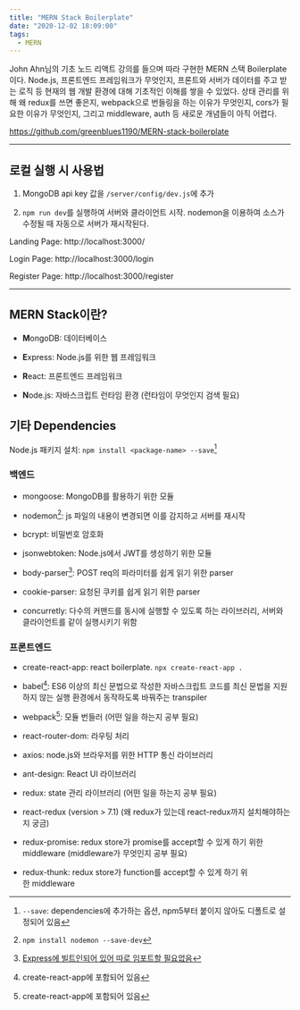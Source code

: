 ```yaml
---
title: "MERN Stack Boilerplate"
date: "2020-12-02 18:09:00"
tags:
  - MERN
---
```


John Ahn님의 기초 노드 리액트 강의를 들으며 따라 구현한 MERN 스택 Boilerplate이다. Node.js, 프론트엔드 프레임워크가 무엇인지, 프론트와 서버가 데이터를 주고 받는 로직 등 현재의 웹 개발 환경에 대해 기초적인 이해를 쌓을 수 있었다. 상태 관리를 위해 왜 redux를 쓰면 좋은지, webpack으로 번들링을 하는 이유가 무엇인지, cors가 필요한 이유가 무엇인지, 그리고 middleware, auth 등 새로운 개념들이 아직 어렵다.

https://github.com/greenblues1190/MERN-stack-boilerplate

---

## 로컬 실행 시 사용법

1. MongoDB api key 값을 `/server/config/dev.js`에 추가

2. `npm run dev`를 실행하여 서버와 클라이언트 시작. nodemon을 이용하여 소스가 수정될 때 자동으로 서버가 재시작된다.

Landing Page: http://localhost:3000/

Login Page: http://localhost:3000/login

Register Page: http://localhost:3000/register

---

## MERN Stack이란?

- **M**ongoDB: 데이터베이스

- **E**xpress: Node.js를 위한 웹 프레임워크

- **R**eact: 프론트엔드 프레임워크

- **N**ode.js: 자바스크립트 런타임 환경 (런타임이 무엇인지 검색 필요)

## 기타 Dependencies

Node.js 패키지 설치: `npm install <package-name> --save`[^1] 

### 백엔드

  - mongoose: MongoDB를 활용하기 위한 모듈

  - nodemon[^2]: js 파일의 내용이 변경되면 이를 감지하고 서버를 재시작

  - bcrypt: 비밀번호 암호화

  - jsonwebtoken: Node.js에서 JWT를 생성하기 위한 모듈

  - body-parser[^3]: POST req의 파라미터를 쉽게 읽기 위한 parser

  - cookie-parser: 요청된 쿠키를 쉽게 읽기 위한 parser

  - concurretly: 다수의 커맨드를 동시에 실행할 수 있도록 하는 라이브러리, 서버와 클라이언트를 같이 실행시키기 위함

### 프론트엔드

  - create-react-app: react boilerplate. `npx create-react-app .`

  - babel[^4]: ES6 이상의 최신 문법으로 작성한 자바스크립트 코드를 최신 문법을 지원하지 않는 실행 환경에서 동작하도록 바꿔주는 transpiler

  - webpack[^5]: 모듈 번들러 (어떤 일을 하는지 공부 필요)

  - react-router-dom: 라우팅 처리

  - axios: node.js와 브라우저를 위한 HTTP 통신 라이브러리

  - ant-design: React UI 라이브러리

  - redux: state 관리 라이브러리 (어떤 일을 하는지 공부 필요)

  - react-redux (version > 7.1) (왜 redux가 있는데 react-redux까지 설치해야하는지 궁금)

  - redux-promise: redux store가 promise를 accept할 수 있게 하기 위한 middleware (middleware가 무엇인지 공부 필요)

  - redux-thunk: redux store가 function를 accept할 수 있게 하기 위한 middleware

[^1]: `--save`: dependencies에 추가하는 옵션, npm5부터 붙이지 않아도 디폴트로 설정되어 있음

[^2]: `npm install nodemon --save-dev`

[^3]: [Express에 빌트인되어 있어 따로 임포트할 필요없음](https://expressjs.com/en/4x/api.html#express-json-middleware)

[^4]: create-react-app에 포함되어 있음

[^5]: create-react-app에 포함되어 있음